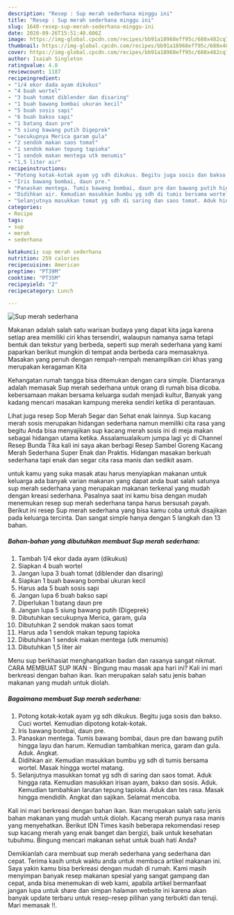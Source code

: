 ```yaml
---
description: "Resep : Sup merah sederhana minggu ini"
title: "Resep : Sup merah sederhana minggu ini"
slug: 1640-resep-sup-merah-sederhana-minggu-ini
date: 2020-09-26T15:51:40.606Z
image: https://img-global.cpcdn.com/recipes/bb91a18968eff95c/680x482cq70/sup-merah-sederhana-foto-resep-utama.jpg
thumbnail: https://img-global.cpcdn.com/recipes/bb91a18968eff95c/680x482cq70/sup-merah-sederhana-foto-resep-utama.jpg
cover: https://img-global.cpcdn.com/recipes/bb91a18968eff95c/680x482cq70/sup-merah-sederhana-foto-resep-utama.jpg
author: Isaiah Singleton
ratingvalue: 4.8
reviewcount: 1187
recipeingredient:
- "1/4 ekor dada ayam dikukus"
- "4 buah wortel"
- "3 buah tomat diblender dan disaring"
- "1 buah bawang bombai ukuran kecil"
- "5 buah sosis sapi"
- "6 buah bakso sapi"
- "1 batang daun pre"
- "5 siung bawang putih Digeprek"
- "secukupnya Merica garam gula"
- "2 sendok makan saos tomat"
- "1 sendok makan tepung tapioka"
- "1 sendok makan mentega utk menumis"
- "1,5 liter air"
recipeinstructions:
- "Potong kotak-kotak ayam yg sdh dikukus. Begitu juga sosis dan bakso. Cuci wortel. Kemudian dipotong kotak-kotak."
- "Iris bawang bombai, daun pre."
- "Panaskan mentega. Tumis bawang bombai, daun pre dan bawang putih hingga layu dan harum. Kemudian tambahkan merica, garam dan gula. Aduk. Angkat."
- "Didihkan air. Kemudian masukkan bumbu yg sdh di tumis bersama wortel. Masak hingga wortel matang."
- "Selanjutnya masukkan tomat yg sdh di saring dan saos tomat. Aduk hingga rata. Kemudian masukkan irisan ayam, bakso dan sosis. Aduk. Kemudian tambahkan larutan tepung tapioka. Aduk dan tes rasa. Masak hingga mendidih. Angkat dan sajikan. Selamat mencoba."
categories:
- Recipe
tags:
- sup
- merah
- sederhana

katakunci: sup merah sederhana 
nutrition: 259 calories
recipecuisine: American
preptime: "PT39M"
cooktime: "PT35M"
recipeyield: "2"
recipecategory: Lunch

---
```



![Sup merah sederhana](https://img-global.cpcdn.com/recipes/bb91a18968eff95c/680x482cq70/sup-merah-sederhana-foto-resep-utama.jpg)

Makanan adalah salah satu warisan budaya yang dapat kita jaga karena setiap area memiliki ciri khas tersendiri, walaupun namanya sama tetapi bentuk dan tekstur yang berbeda, seperti sup merah sederhana yang kami paparkan berikut mungkin di tempat anda berbeda cara memasaknya. Masakan yang penuh dengan rempah-rempah menampilkan ciri khas yang merupakan keragaman Kita

Kehangatan rumah tangga bisa ditemukan dengan cara simple. Diantaranya adalah memasak Sup merah sederhana untuk orang di rumah bisa dicoba. kebersamaan makan bersama keluarga sudah menjadi kultur, Banyak yang kadang mencari masakan kampung mereka sendiri ketika di perantauan.

Lihat juga resep Sop Merah Segar dan Sehat enak lainnya. Sup kacang merah sosis merupakan hidangan sederhana namun memiliki cita rasa yang begitu Anda bisa menyajikan sup kacang merah sosis ini di meja makan sebagai hidangan utama ketika. Assalamualaikum jumpa lagi yc di Channel Resep Bunda Tika kali ini saya akan berbagi Resep Sambel Goreng Kacang Merah Sederhana Super Enak dan Praktis. Hidangan masakan berkuah sederhana tapi enak dan segar cita rasa manis dan sedikit asam.

untuk kamu yang suka masak atau harus menyiapkan makanan untuk keluarga ada banyak varian makanan yang dapat anda buat salah satunya sup merah sederhana yang merupakan makanan terkenal yang mudah dengan kreasi sederhana. Pasalnya saat ini kamu bisa dengan mudah menemukan resep sup merah sederhana tanpa harus bersusah payah.
Berikut ini resep Sup merah sederhana yang bisa kamu coba untuk disajikan pada keluarga tercinta. Dan sangat simple hanya dengan 5 langkah dan 13 bahan.


<!--inarticleads1-->

##### Bahan-bahan yang dibutuhkan membuat Sup merah sederhana:

1. Tambah 1/4 ekor dada ayam (dikukus)
1. Siapkan 4 buah wortel
1. Jangan lupa 3 buah tomat (diblender dan disaring)
1. Siapkan 1 buah bawang bombai ukuran kecil
1. Harus ada 5 buah sosis sapi
1. Jangan lupa 6 buah bakso sapi
1. Diperlukan 1 batang daun pre
1. Jangan lupa 5 siung bawang putih (Digeprek)
1. Dibutuhkan secukupnya Merica, garam, gula
1. Dibutuhkan 2 sendok makan saos tomat
1. Harus ada 1 sendok makan tepung tapioka
1. Dibutuhkan 1 sendok makan mentega (utk menumis)
1. Dibutuhkan 1,5 liter air


Menu sup berkhasiat menghangatkan badan dan rasanya sangat nikmat. CARA MEMBUAT SUP IKAN - Bingung mau masak apa hari ini? Kali ini mari berkreasi dengan bahan ikan. Ikan merupakan salah satu jenis bahan makanan yang mudah untuk diolah. 

<!--inarticleads2-->

##### Bagaimana membuat  Sup merah sederhana:

1. Potong kotak-kotak ayam yg sdh dikukus. Begitu juga sosis dan bakso. Cuci wortel. Kemudian dipotong kotak-kotak.
1. Iris bawang bombai, daun pre.
1. Panaskan mentega. Tumis bawang bombai, daun pre dan bawang putih hingga layu dan harum. Kemudian tambahkan merica, garam dan gula. Aduk. Angkat.
1. Didihkan air. Kemudian masukkan bumbu yg sdh di tumis bersama wortel. Masak hingga wortel matang.
1. Selanjutnya masukkan tomat yg sdh di saring dan saos tomat. Aduk hingga rata. Kemudian masukkan irisan ayam, bakso dan sosis. Aduk. Kemudian tambahkan larutan tepung tapioka. Aduk dan tes rasa. Masak hingga mendidih. Angkat dan sajikan. Selamat mencoba.


Kali ini mari berkreasi dengan bahan ikan. Ikan merupakan salah satu jenis bahan makanan yang mudah untuk diolah. Kacang merah punya rasa manis yang menyehatkan. Berikut IDN Times kasih beberapa rekomendasi resep sup kacang merah yang enak banget dan bergizi, baik untuk kesehatan tubuhmu. Bingung mencari makanan sehat untuk buah hati Anda? 

Demikianlah cara membuat sup merah sederhana yang sederhana dan cepat. Terima kasih untuk waktu anda untuk membaca artikel makanan ini. Saya yakin kamu bisa berkreasi dengan mudah di rumah. Kami masih menyimpan banyak resep makanan spesial yang sangat gampang dan cepat, anda bisa menemukan di web kami, apabila artikel bermanfaat jangan lupa untuk share dan simpan halaman website ini karena akan banyak update terbaru untuk resep-resep pilihan yang terbukti dan teruji. Mari memasak !!. 
